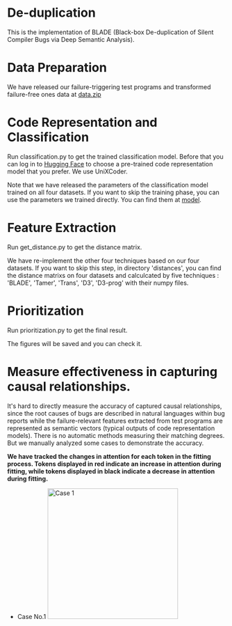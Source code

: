 # De-duplication
This is the implementation of BLADE (Black-box De-duplication of Silent Compiler Bugs via Deep Semantic Analysis).
# Data Preparation
We have released our failure-triggering test programs and transformed failure-free ones data at [data.zip](https://drive.google.com/file/d/1bkSBTMpuV5_5wdpzJshcHKvOjSsKsLjw/view?usp=drive_link) 
# Code Representation and Classification
Run classification.py to get the trained classification model.
Before that you can log in to [Hugging Face](https://huggingface.co/) to choose a pre-trained code representation model that you prefer. We use UniXCoder.

Note that we have released the parameters of the classification model trained on all four datasets. If you want to skip the training phase, you can use the parameters we trained directly. You can find them at [model](https://drive.google.com/drive/folders/1KAiOzVI-XmD_POtJa6xANr702DFNYos3?usp=sharing).
# Feature Extraction
Run get_distance.py to get the distance matrix.

We have re-implement the other four techniques based on our four datasets. If you want to skip this step, in directory 'distances', you can find the distance matrixs on four datasets and calculcated by five techniques : 'BLADE', 'Tamer', 'Trans', 'D3', 'D3-prog' with their numpy files.


# Prioritization
Run prioritization.py to get the final result.

The figures will be saved and you can check it.

# Measure effectiveness in capturing causal relationships.
It's hard to directly measure the accuracy of captured causal relationships, since the root causes of bugs are described in natural languages within bug reports while the failure-relevant features extracted from test programs are represented as semantic vectors (typical outputs of code representation models). There is no automatic methods measuring their matching degrees. 
But we manually analyzed some cases to demonstrate the accuracy.

**We have tracked the changes in attention for each token in the fitting process. Tokens displayed in red indicate an increase in attention during fitting, while tokens displayed in black indicate a decrease in attention during fitting.**
* Case No.1
<img src="https://github.com/anonymous0111118/De-duplication/assets/141200895/b5c569e0-a0a6-41ba-99f1-5f69999b819a
" alt="Case 1" width="300" height="300">
